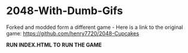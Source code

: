# 2048-With-Dumb-Gifs
Forked and modded form a different game  - Here is a link to the original game: https://github.com/henry7720/2048-Cupcakes

____RUN INDEX.HTML TO RUN THE GAME____
